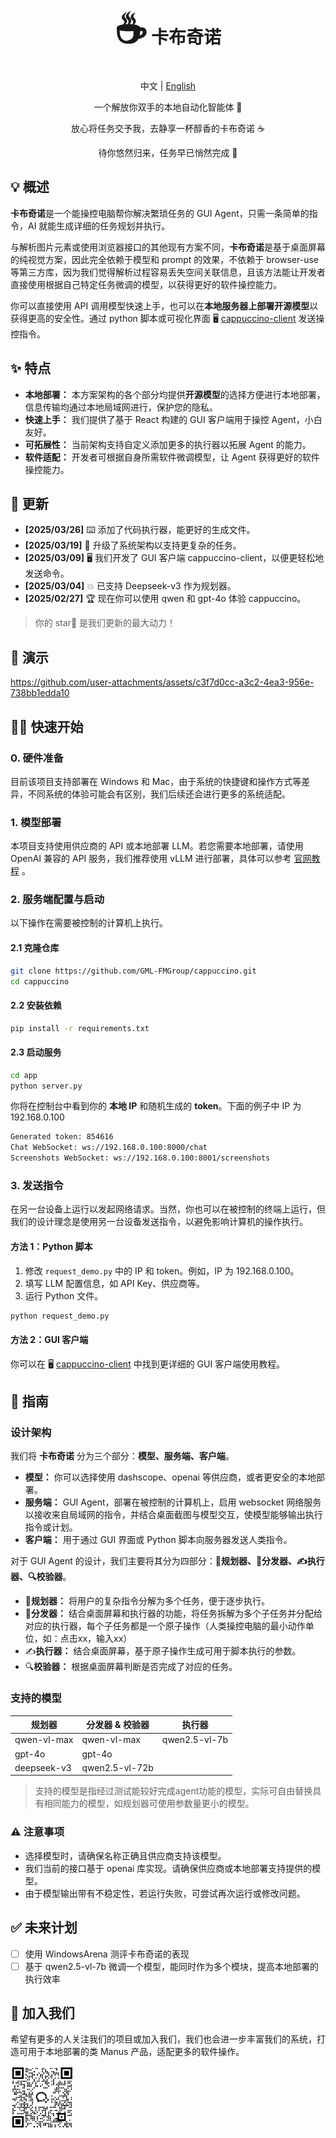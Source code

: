 <div align="center">
<h1><span style="font-size: 60px;">☕️</span> 卡布奇诺</h1>
<p>中文 | <a href="./README.md">English</a></p>
<p>一个解放你双手的本地自动化智能体 🤖</p>
<p>放心将任务交予我，去静享一杯醇香的卡布奇诺 ☕️</p>
<p>待你悠然归来，任务早已悄然完成 🍃</p>
</div>

## 💡 概述

**卡布奇诺**是一个能操控电脑帮你解决繁琐任务的 GUI Agent，只需一条简单的指令，AI 就能生成详细的任务规划并执行。

与解析图片元素或使用浏览器接口的其他现有方案不同，**卡布奇诺**是基于桌面屏幕的纯视觉方案，因此完全依赖于模型和 prompt 的效果，不依赖于 browser-use 等第三方库，因为我们觉得解析过程容易丢失空间关联信息，且该方法能让开发者直接使用根据自己特定任务微调的模型，以获得更好的软件操控能力。

你可以直接使用 API 调用模型快速上手，也可以在**本地服务器上部署开源模型**以获得更高的安全性。通过 python 脚本或可视化界面 🖥️ [cappuccino-client](https://github.com/GML-FMGroup/cappuccino-client) 发送操控指令。

## ✨ 特点

- **本地部署：** 本方案架构的各个部分均提供**开源模型**的选择方便进行本地部署，信息传输均通过本地局域网进行，保护您的隐私。
- **快速上手：** 我们提供了基于 React 构建的 GUI 客户端用于操控 Agent，小白友好。
- **可拓展性：** 当前架构支持自定义添加更多的执行器以拓展 Agent 的能力。
- **软件适配：** 开发者可根据自身所需软件微调模型，让 Agent 获得更好的软件操控能力。

## 📰 更新

- **[2025/03/26]** ⌨️ 添加了代码执行器，能更好的生成文件。
- **[2025/03/19]** 🧠 升级了系统架构以支持更复杂的任务。
- **[2025/03/09]** 🖥️ 我们开发了 GUI 客户端 cappuccino-client，以便更轻松地发送命令。
- **[2025/03/04]** 💥 已支持 Deepseek-v3 作为规划器。
- **[2025/02/27]** 🏆 现在你可以使用 qwen 和 gpt-4o 体验 cappuccino。

> 你的 star🌟 是我们更新的最大动力！

## 🎥 演示

https://github.com/user-attachments/assets/c3f7d0cc-a3c2-4ea3-956e-738bb1edda10

## 👨‍💻 快速开始

### 0. 硬件准备

目前该项目支持部署在 Windows 和 Mac，由于系统的快捷键和操作方式等差异，不同系统的体验可能会有区别，我们后续还会进行更多的系统适配。

### 1. 模型部署

本项目支持使用供应商的 API 或本地部署 LLM。若您需要本地部署，请使用 OpenAI 兼容的 API 服务，我们推荐使用 vLLM 进行部署，具体可以参考 [官网教程](https://qwen.readthedocs.io/zh-cn/latest/deployment/vllm.html#openai-compatible-api-service) 。

### 2. 服务端配置与启动

以下操作在需要被控制的计算机上执行。

#### 2.1 克隆仓库

```bash
git clone https://github.com/GML-FMGroup/cappuccino.git
cd cappuccino
```

#### 2.2 安装依赖

```bash
pip install -r requirements.txt
```

#### 2.3 启动服务

```bash
cd app
python server.py
```
你将在控制台中看到你的 **本地 IP** 和随机生成的 **token**。下面的例子中 IP 为 192.168.0.100
```bash
Generated token: 854616
Chat WebSocket: ws://192.168.0.100:8000/chat
Screenshots WebSocket: ws://192.168.0.100:8001/screenshots
```

### 3. 发送指令

在另一台设备上运行以发起网络请求。当然，你也可以在被控制的终端上运行，但我们的设计理念是使用另一台设备发送指令，以避免影响计算机的操作执行。

#### 方法 1：Python 脚本

1. 修改 `request_demo.py` 中的 IP 和 token。例如，IP 为 192.168.0.100。
2. 填写 LLM 配置信息，如 API Key、供应商等。
3. 运行 Python 文件。
```bash
python request_demo.py
```

#### 方法 2：GUI 客户端

你可以在 🖥️ [cappuccino-client](https://github.com/GML-FMGroup/cappuccino-client) 中找到更详细的 GUI 客户端使用教程。

## 📖 指南

### 设计架构

我们将 **卡布奇诺** 分为三个部分：**模型、服务端、客户端**。

- **模型：** 你可以选择使用 dashscope、openai 等供应商，或者更安全的本地部署。
- **服务端：** GUI Agent，部署在被控制的计算机上，启用 websocket 网络服务以接收来自局域网的指令，并结合桌面截图与模型交互，使模型能够输出执行指令或计划。
- **客户端：** 用于通过 GUI 界面或 Python 脚本向服务器发送人类指令。

对于 GUI Agent 的设计，我们主要将其分为四部分：**🧠规划器、🤖分发器、✍️执行器、🔍校验器**。

- 🧠**规划器：** 将用户的复杂指令分解为多个任务，便于逐步执行。
- 🤖**分发器：** 结合桌面屏幕和执行器的功能，将任务拆解为多个子任务并分配给对应的执行器，每个子任务都是一个原子操作（人类操控电脑的最小动作单位，如：点击xx，输入xx）
- ✍️**执行器：** 结合桌面屏幕，基于原子操作生成可用于脚本执行的参数。
- 🔍**校验器：** 根据桌面屏幕判断是否完成了对应的任务。

### 支持的模型

| 规划器              | 分发器 & 校验器          | 执行器                 |
|--------------------|------------------------|-----------------------|
| qwen-vl-max        | qwen-vl-max            | qwen2.5-vl-7b         |
| gpt-4o             | gpt-4o                 |                       |
| deepseek-v3        | qwen2.5-vl-72b         |                       |

> 支持的模型是指经过测试能较好完成agent功能的模型，实际可自由替换具有相同能力的模型，如规划器可使用参数量更小的模型。

### ⚠️ 注意事项

- 选择模型时，请确保名称正确且供应商支持该模型。
- 我们当前的接口基于 openai 库实现。请确保供应商或本地部署支持提供的模型。
- 由于模型输出带有不稳定性，若运行失败，可尝试再次运行或修改问题。

## ✅ 未来计划

- [ ] 使用 WindowsArena 测评卡布奇诺的表现
- [ ] 基于 qwen2.5-vl-7b 微调一个模型，能同时作为多个模块，提高本地部署的执行效率

## 🤝 加入我们

希望有更多的人关注我们的项目或加入我们，我们也会进一步丰富我们的系统，打造可用于本地部署的类 Manus 产品，适配更多的软件操作。

<img src="./assets/cappuccino_group.png" alt="cappuccino_group" width="20%" align="center">
